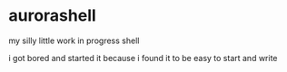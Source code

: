 # aurorashell

my silly little work in progress shell

i got bored and started it because i found it to be easy to start and write
